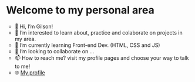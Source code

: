 <h1>Welcome to my personal area</h1>
<ul type="circle">
<li> 👋 Hi, I’m Gilson! </li>
<li> 👀 I’m interested to learn about, practice and colaborate on projects in my area.</li>
<li> 🌱 I’m currently learning Front-end Dev. (HTML, CSS and JS) </li>
<li> 💞️ I’m looking to collaborate on ... </li>
<li> 📫 How to reach me? visit my profile pages and choose your way to talk to me!</li>
<li> 🌐 <a href="https://gil95.github.io/Meu-perfil/">My profile</a></li>
</ul>
<!---
Gil95/Gil95 is a ✨ special ✨ repository because its `README.md` (this file) appears on your GitHub profile.
You can click the Preview link to take a look at your changes.
--->
